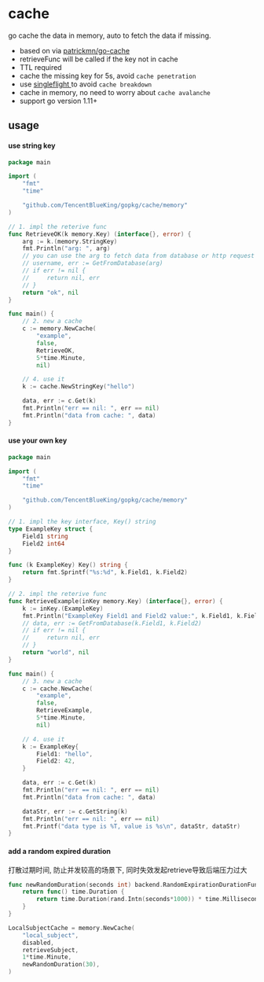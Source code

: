 # cache

go cache the data in memory, auto to fetch the data if missing.

- based on via [patrickmn/go-cache](https://github.com/patrickmn/go-cache)
- retrieveFunc will be called if the key not in cache
- TTL required
- cache the missing key for 5s, avoid `cache penetration`
- use [singleflight ](https://godoc.org/golang.org/x/sync/singleflight) to avoid `cache breakdown`
- cache in memory, no need to worry about `cache avalanche`
- support go version 1.11+

## usage

#### use string key

```go
package main

import (
	"fmt"
	"time"

	"github.com/TencentBlueKing/gopkg/cache/memory"
)

// 1. impl the reterive func
func RetrieveOK(k memory.Key) (interface{}, error) {
	arg := k.(memory.StringKey)
	fmt.Println("arg: ", arg)
	// you can use the arg to fetch data from database or http request
	// username, err := GetFromDatabase(arg)
	// if err != nil {
	//     return nil, err
	// }
	return "ok", nil
}

func main() {
	// 2. new a cache
	c := memory.NewCache(
		"example",
		false,
		RetrieveOK,
		5*time.Minute,
		nil)

	// 4. use it
	k := cache.NewStringKey("hello")

	data, err := c.Get(k)
	fmt.Println("err == nil: ", err == nil)
	fmt.Println("data from cache: ", data)
}
```

#### use your own key


```go
package main

import (
	"fmt"
	"time"

	"github.com/TencentBlueKing/gopkg/cache/memory"
)

// 1. impl the key interface, Key() string
type ExampleKey struct {
	Field1 string
	Field2 int64
}

func (k ExampleKey) Key() string {
	return fmt.Sprintf("%s:%d", k.Field1, k.Field2)
}

// 2. impl the reterive func
func RetrieveExample(inKey memory.Key) (interface{}, error) {
	k := inKey.(ExampleKey)
	fmt.Println("ExampleKey Field1 and Field2 value:", k.Field1, k.Field2)
	// data, err := GetFromDatabase(k.Field1, k.Field2)
	// if err != nil {
	//     return nil, err
	// }
	return "world", nil
}

func main() {
	// 3. new a cache
	c := cache.NewCache(
		"example",
		false,
		RetrieveExample,
		5*time.Minute,
		nil)

	// 4. use it
	k := ExampleKey{
		Field1: "hello",
		Field2: 42,
	}

	data, err := c.Get(k)
	fmt.Println("err == nil: ", err == nil)
	fmt.Println("data from cache: ", data)

	dataStr, err := c.GetString(k)
	fmt.Println("err == nil: ", err == nil)
	fmt.Printf("data type is %T, value is %s\n", dataStr, dataStr)
}
```

#### add a random expired duration

打散过期时间, 防止并发较高的场景下, 同时失效发起retrieve导致后端压力过大


```go
func newRandomDuration(seconds int) backend.RandomExpirationDurationFunc {
	return func() time.Duration {
		return time.Duration(rand.Intn(seconds*1000)) * time.Millisecond
	}
}

LocalSubjectCache = memory.NewCache(
    "local_subject",
    disabled,
    retrieveSubject,
    1*time.Minute,
    newRandomDuration(30),
)
```
